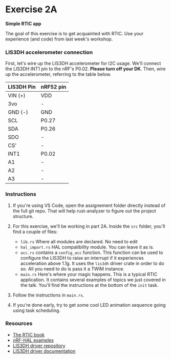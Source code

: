<div class="read">

# Exercise 2A
**Simple RTIC app**

The goal of this exercise is to get acquainted with RTIC. Use your experience (and code) from last week's workshop.

### LIS3DH accelerometer connection
First, let's wire up the LIS3DH accelerometer for I2C usage. We'll connect the LIS3DH INT1 pin to the nRF's P0.02.
**Please turn off your DK**. Then, wire up the accelerometer, referring to the table below.

| LIS3DH Pin | nRF52 pin 	  |
|------------|----------------|
| VIN (+)    | VDD            |
| 3vo        | -              |
| GND (-)    | GND            |
| SCL        | P0.27          |
| SDA        | P0.26          |
| SDO        | -              |
| CS'        | -              |
| INT1       | P0.02          |
| A1         | -              |
| A2         | -              |
| A3         | -              |


### Instructions
1. If you're using VS Code, open the assignement folder directly instead of the full git repo. That will help rust-analyzer to figure out the project structure.

2. For this exercise, we'll be working in part 2A. Inside the `src` folder, you'll find a couple of files:
    - `lib.rs` Where all modules are declared. No need to edit
    - `hal_import.rs` HAL compatibility module. You can leave it as is.
    - `acc.rs` contains a `config_acc` function. This function can be used to configure the LIS3DH to raise an interrupt if it experiences acceleration above 1.1g. It uses the `lis3dh` driver crate in order to do so. All you need to do is pass it a TWIM instance.
    - `main.rs` Here's where your magic happens. This is a typical RTIC application. It contains several examples of topics we just covered in the talk. You'll find the instructions at the bottom of the `init` task.

3. Follow the instructions in `main.rs`.
4. If you're done early, try to get some cool LED animation sequence going using task scheduling.

### Resources
- [The RTIC book](https://rtic.rs)
- [nRF-HAL examples](https://github.com/nrf-rs/nrf-hal/tree/master/examples)
- [LIS3DH driver repository](https://github.com/BenBergman/lis3dh-rs)
- [LIS3DH driver documentation](https://docs.rs/lis3dh/latest/lis3dh/)

</div>